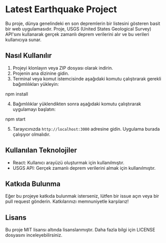 # Latest Earthquake Project

Bu proje, dünya genelindeki en son depremlerin bir listesini gösteren basit bir web uygulamasıdır. Proje, USGS (United States Geological Survey) API'sını kullanarak gerçek zamanlı deprem verilerini alır ve bu verileri kullanıcıya sunar.

## Nasıl Kullanılır

1. Projeyi klonlayın veya ZIP dosyası olarak indirin.
2. Projenin ana dizinine gidin.
3. Terminal veya komut istemcisinde aşağıdaki komutu çalıştırarak gerekli bağımlılıkları yükleyin:

npm install

4. Bağımlılıklar yüklendikten sonra aşağıdaki komutu çalıştırarak uygulamayı başlatın:

npm start

5. Tarayıcınızda `http://localhost:3000` adresine gidin. Uygulama burada çalışıyor olmalıdır.

## Kullanılan Teknolojiler

- React: Kullanıcı arayüzü oluşturmak için kullanılmıştır.
- USGS API: Gerçek zamanlı deprem verilerini almak için kullanılmıştır.

## Katkıda Bulunma

Eğer bu projeye katkıda bulunmak isterseniz, lütfen bir issue açın veya bir pull request gönderin. Katkılarınızı memnuniyetle karşılarız!

## Lisans

Bu proje MIT lisansı altında lisanslanmıştır. Daha fazla bilgi için LICENSE dosyasını inceleyebilirsiniz.
